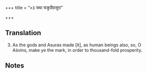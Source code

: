 +++
title = "०३ यथा चक्रुर्देवासुरा"

+++
## Translation
3. As the gods and Asuras made \[it\], as human beings also, so, O  
Aśvins, make ye the mark, in order to thousand-fold prosperity.

## Notes

